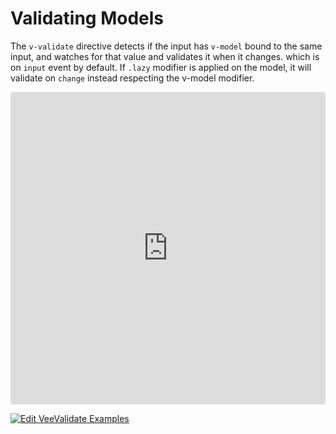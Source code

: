# Validating Models

The `v-validate` directive detects if the input has `v-model` bound to the same input, and watches for that value and validates it when it changes. which is on `input` event by default. If `.lazy` modifier is applied on the model, it will validate on `change` instead respecting the v-model modifier.

<iframe src="https://codesandbox.io/embed/y3504yr0l1?initialpath=%2Fmodels&module=%2Fsrc%2Fcomponents%2FModels.vue&view=preview" style="width:100%; height:500px; border:0; border-radius: 4px; overflow:hidden;" sandbox="allow-modals allow-forms allow-popups allow-scripts allow-same-origin"></iframe>

[![Edit VeeValidate Examples](https://codesandbox.io/static/img/play-codesandbox.svg)](https://codesandbox.io/s/y3504yr0l1?initialpath=%2Fmodels&module=%2Fsrc%2Fcomponents%2FModels.vue)